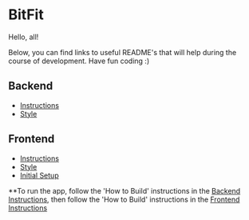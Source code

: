# BitFit

Hello, all!

Below, you can find links to useful README's that will help during the course of
development. Have fun coding :)

## Backend
- [Instructions](backend/README.md "Backend Instructions")
- [Style](backend/README_STYLE.md "Backend Style")

## Frontend
- [Instructions](frontend/README.md "Frontend Instructions")
- [Style](frontend/README_STYLE.md "Frontend Style")
- [Initial Setup](frontend/README_INITIAL_SETUP.md "Frontend Initial Setup")

**To run the app, follow the 'How to Build' instructions in the [Backend Instructions](backend/README.md "Backend Instructions"), then follow the 'How to Build' instructions in the [Frontend Instructions](frontend/README.md "Frontend Instructions")
